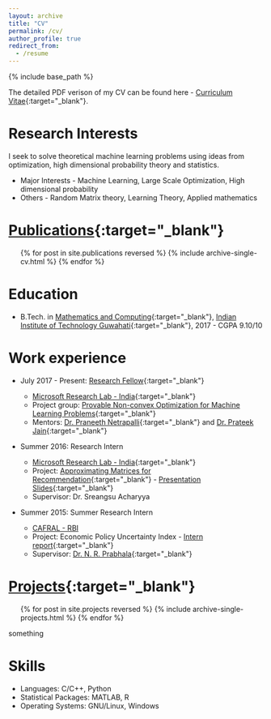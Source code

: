 ```yaml
---
layout: archive
title: "CV"
permalink: /cv/
author_profile: true
redirect_from:
  - /resume
---
```


{% include base_path %}

The detailed PDF verison of my CV can be found here - [Curriculum Vitae](\files\Raghav_CV_MSR.pdf){:target="_blank"}.

Research Interests
======
I seek to solve theoretical machine learning problems using ideas from optimization, high dimensional probability theory and statistics.

* Major Interests - Machine Learning, Large Scale Optimization, High dimensional probability
* Others - Random Matrix theory, Learning Theory, Applied mathematics

[Publications](https://raghavsomani.github.io/publications/){:target="_blank"}
======

  <ul>{% for post in site.publications reversed %}
    {% include archive-single-cv.html %}
  {% endfor %}</ul>

Education
======
* B.Tech. in [Mathematics and Computing](https://www.iitg.ernet.in/maths/acads/btech_struct.php){:target="_blank"}, [Indian Institute of Technology Guwahati](http://www.iitg.ernet.in/){:target="_blank"}, 2017 - CGPA 9.10/10

<!-- * M.S. in Jekyll, Github University, 2014
* Ph.D in Version Control Theory, Github University, 2018 (expected) -->

Work experience
======

* July 2017 - Present: [Research Fellow](https://www.microsoft.com/en-us/research/lab/microsoft-research-india/#!research-fellow-program){:target="_blank"}
  * [Microsoft Research Lab - India](https://www.microsoft.com/en-us/research/lab/microsoft-research-india/){:target="_blank"}
  * Project group: [Provable Non-convex Optimization for Machine Learning Problems](https://www.microsoft.com/en-us/research/project/provable-non-convex-optimization-for-machine-learning-problems/){:target="_blank"}
  * Mentors: [Dr. Praneeth Netrapalli](https://www.microsoft.com/en-us/research/people/praneeth/){:target="_blank"} and [Dr. Prateek Jain](https://www.microsoft.com/en-us/research/people/prajain/){:target="_blank"}

* Summer 2016: Research Intern
  * [Microsoft Research Lab - India](https://www.microsoft.com/en-us/research/lab/microsoft-research-india/){:target="_blank"}
  * Project: [Approximating Matrices for Recommendation](https://raghavsomani.github.io/projects/2018-03-10-project-2){:target="_blank"} - [Presentation Slides](https://drive.google.com/file/d/1u_cx56K4xzdzznv-wuj1m9O1W98XaKjB/view?usp=sharing){:target="_blank"}
  * Supervisor: Dr. Sreangsu Acharyya

* Summer 2015: Summer Research Intern
  * [CAFRAL - RBI](http://www.cafral.org.in/)
  * Project: Economic Policy Uncertainty Index - [Intern report](https://drive.google.com/file/d/0B9-6pftL99HLaGNHSlo1bUcxTU0/view?usp=sharing){:target="_blank"}
  * Supervisor: [Dr. N. R. Prabhala](https://www.rhsmith.umd.edu/directory/nagpurnanand-r-prabhala){:target="_blank"}


[Projects](https://raghavsomani.github.io/publications/){:target="_blank"}
======

  <ul>{% for post in site.projects reversed %}
    {% include archive-single-projects.html %}
  {% endfor %}</ul>

something

Skills
======
* Languages: C/C++, Python
* Statistical Packages: MATLAB, R
* Operating Systems: GNU/Linux, Windows

<!-- Talks
======
  <ul>{% for post in site.talks %}
    {% include archive-single-talk-cv.html %}
  {% endfor %}</ul>
  
Teaching
======
  <ul>{% for post in site.teaching %}
    {% include archive-single-cv.html %}
  {% endfor %}</ul>
  
Service and leadership
======
* Currently signed in to 43 different slack teams
 -->